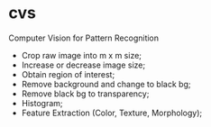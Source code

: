 # cvs
Computer Vision for Pattern Recognition

- Crop raw image into m x m size;
- Increase or decrease image size;
- Obtain region of interest;
- Remove background and change to black bg;
- Remove black bg to transparency;
- Histogram;
- Feature Extraction (Color, Texture, Morphology);
